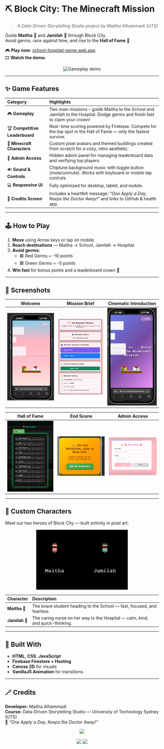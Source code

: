 # ⛏️ Block City: The Minecraft Mission
> *A Data-Driven Storytelling Studio project by Maitha Alhammadi (UTS)*

Guide **Maitha** 🏫 and **Jamilah** 🏥 through Block City.  
Avoid germs, race against time, and rise to the **Hall of Fame** 👑

🎮 **Play now:** [school-hospital-game.web.app](https://school-hospital-game.web.app)  
🎞️ **Watch the demo:**  
<p align="center"><img src="docs/media/gif.gif" width="720" alt="Gameplay demo"></p>

---

## ✨ Game Features

| Category | Highlights |
|:--|:--|
| 🎮 **Gameplay** | Two main missions – guide Maitha to the School and Jamilah to the Hospital. Dodge germs and finish fast to claim your crown! |
| 🏆 **Competitive Leaderboard** | Real-time scoring powered by Firebase. Compete for the top spot in the Hall of Fame — only the fastest survive. |
| 🧱 **Minecraft Characters** | Custom pixel avatars and themed buildings created from scratch for a cozy, retro aesthetic. |
| 🔐 **Admin Access** | Hidden admin panel for managing leaderboard data and verifying top players. |
| 🔊 **Sound & Controls** | Chiptune background music with toggle button (mute/unmute). Works with keyboard or mobile tap controls. |
| 💻 **Responsive UI** | Fully optimized for desktop, tablet, and mobile. |
| 🍎 **Credits Screen** | Includes a heartfelt message: *“One Apply a Day, Keeps the Doctor Away!”* and links to GitHub & health app. |

---

## 🕹️ How to Play
1. **Move** using Arrow keys or tap on mobile.  
2. **Reach destinations** — Maitha → School, Jamilah → Hospital.  
3. **Avoid germs:**  
   - 🟥 Red Germs = –10 points  
   - 🟩 Green Germs = –5 points  
4. **Win fast** for bonus points and a leaderboard crown 👑  

---

## 📸 Screenshots

| Welcome | Mission Brief | Cinematic Introduction |
|:--:|:--:|:--:|
| <img src="docs/media/scene_welcome.png" width="230"> | <img src="docs/media/home_page.png" width="230"> | <img src="docs/media/LastScene.png" width="230"> |

| Hall of Fame | End Scene | Admin Access |
|:--:|:--:|:--:|
| <img src="docs/media/hall_of_fame.png" width="230"> | <img src="docs/media/end_trophy.png" width="230"> | <img src="docs/media/admin_access.png" width="230"> |

---

## 🎨 Custom Characters

Meet our two heroes of Block City — built entirely in pixel art:

<p align="center">
  <img src="docs/media/characters.png" width="300" alt="Custom Minecraft characters">
</p>

| Character | Description |
|:--|:--|
| **Maitha** 🏫 | The brave student heading to the School — fast, focused, and fearless. |
| **Jamilah** 🏥 | The caring nurse on her way to the Hospital — calm, kind, and quick-thinking. |

-----------

## 🧠 Built With
- **HTML**, **CSS**, **JavaScript**
- **Firebase Firestore + Hosting**
- **Canvas 2D** for visuals
- **VanillaJS Animation** for transitions

---

## 🪄 Credits
**Developer:** Maitha Alhammadi  
**Course:** Data-Driven Storytelling Studio — University of Technology Sydney (UTS)  
💖 *“One Apply a Day, Keeps the Doctor Away!”*

<p align="center"><img src="docs/media/thankyou.png" width="500"></p>
<p align="center">
  <a href="https://school-hospital-game.web.app"><img src="https://img.shields.io/badge/Play_Game-ffb6c1?style=for-the-badge"></a>
  <a href="https://github.com/MaithaAlhammadi98/Visual_Studio_Game"><img src="https://img.shields.io/badge/Contribute_on_GitHub-212121?style=for-the-badge&logo=github"></a>
</p>
